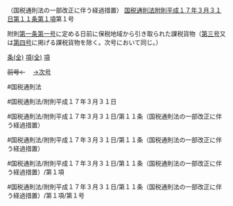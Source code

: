 （国税通則法の一部改正に伴う経過措置）
[国税通則法附則平成１７年３月３１日第１１条第１項](国税通則法＿＿＿＿附則平成１７年３月３１日第１１条第１項)第１号

附則[第一条](国税通則法＿＿＿＿附則平成１７年３月３１日第１条第１項)[第一号](国税通則法＿＿＿＿附則平成１７年３月３１日第１１条第１項第１号)に定める日前に保税地域から引き取られた課税貨物（[第三号](国税通則法＿＿＿＿附則平成１７年３月３１日第１１条第１項第３号)又は[第四号](国税通則法＿＿＿＿附則平成１７年３月３１日第１１条第１項第４号)に掲げる課税貨物を除く。次号において同じ。）

[条(全)](国税通則法＿＿＿＿附則平成１７年３月３１日第１１条_.md)    [項(全)](国税通則法＿＿＿＿附則平成１７年３月３１日第１１条第１項_.md)    [項](国税通則法＿＿＿＿附則平成１７年３月３１日第１１条第１項.md)

~~前号←~~　  [→次号](国税通則法＿＿＿＿附則平成１７年３月３１日第１１条第１項第２号.md)

#国税通則法

#国税通則法/附則平成１７年３月３１日

#国税通則法/附則平成１７年３月３１日/第１１条（国税通則法の一部改正に伴う経過措置）

#国税通則法/附則平成１７年３月３１日/第１１条（国税通則法の一部改正に伴う経過措置）

#国税通則法/附則平成１７年３月３１日/第１１条（国税通則法の一部改正に伴う経過措置）/第１項

#国税通則法/附則平成１７年３月３１日/第１１条（国税通則法の一部改正に伴う経過措置）/第１項/第１号

